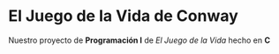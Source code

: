 # El Juego de la Vida de Conway
Nuestro proyecto de **Programación I** de *El Juego de la Vida* hecho en **C**

